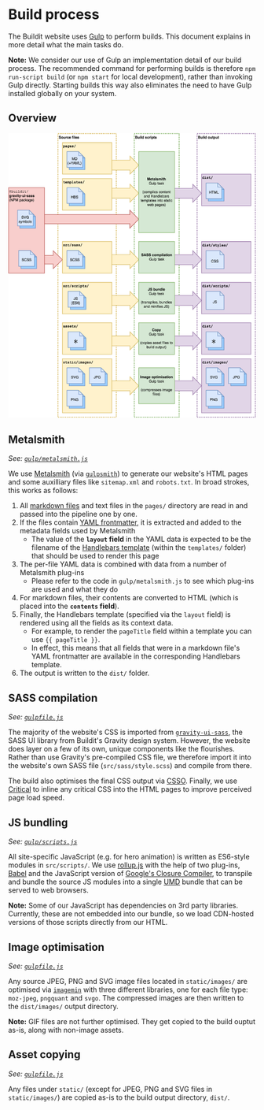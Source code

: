 # Build process

The Buildit website uses [Gulp](https://gulpjs.com/) to perform builds. This document explains in more detail what the main tasks do.

**Note:** We consider our use of Gulp an implementation detail of our build process. The recommended command for performing builds is therefore `npm run-script build` (or `npm start` for local development), rather than invoking Gulp directly. Starting builds this way also eliminates the need to have Gulp installed globally on your system.

## Overview
![Block diagram showing the main build scripts, what source files the consume and what output they produce](./website-build-overview.png)

## Metalsmith
_See: [`gulp/metalsmith.js`](../gulp/metalsmith.js)_

We use [Metalsmith](http://www.metalsmith.io/) (via [`gulpsmith`](https://github.com/pjeby/gulpsmith)) to generate our website's HTML pages and some auxilliary files like `sitemap.xml` and `robots.txt`. In broad strokes, this works as follows:

1. All [markdown files](https://daringfireball.net/projects/markdown/syntax) and text files in the `pages/` directory are read in and passed into the pipeline one by one.
1. If the files contain [YAML frontmatter](https://www.npmjs.com/package/front-matter), it is extracted and added to the metadata fields used by Metalsmith
    * The value of the **`layout` field** in the YAML data is expected to be the filename of the [Handlebars template](https://handlebarsjs.com/) (within the `templates/` folder) that should be used to render this page
1. The per-file YAML data is combined with data from a number of Metalsmith plug-ins
    * Please refer to the code in `gulp/metalsmith.js` to see which plug-ins are used and what they do
1. For markdown files, their contents are converted to HTML (which is placed into the **`contents` field**).
1. Finally, the Handlebars template (specified via the `layout` field) is rendered using all the fields as its context data.
    * For example, to render the `pageTitle` field within a template you can use `{{ pageTitle }}`.
    * In effect, this means that all fields that were in a markdown file's YAML frontmatter are available in the corresponding Handlebars template.
1. The output is written to the `dist/` folder.
  

## SASS compilation
_See: [`gulpfile.js`](../gulpfile.js)_

The majority of the website's CSS is imported from [`gravity-ui-sass`](https://github.com/buildit/gravity-ui-sass), the SASS UI library from Buildit's Gravity design system. However, the website does layer on a few of its own, unique components like the flourishes. Rather than use Gravity's pre-compiled CSS file, we therefore import it into the website's own SASS file (`src/sass/style.scss`) and compile from there.

The build also optimises the final CSS output via [CSSO](https://github.com/css/csso). Finally, we use [Critical](https://www.npmjs.com/package/critical) to inline any critical CSS into the HTML pages to improve perceived page load speed.


## JS bundling
_See: [`gulp/scripts.js`](../gulp/scripts.js)_

All site-specific JavaScript (e.g. for hero animation) is written as ES6-style modules in `src/scripts/`. We use [rollup.js](https://rollupjs.org/guide/en) with the help of two plug-ins, [Babel](https://babeljs.io/) and the JavaScript version of [Google's Closure Compiler](https://github.com/google/closure-compiler-js), to transpile and bundle the source JS modules into a single [UMD](https://github.com/umdjs/umd) bundle that can be served to web browsers.

**Note:** Some of our JavaScript has dependencies on 3rd party libraries. Currently, these are not embedded into our bundle, so we load CDN-hosted versions of those scripts directly from our HTML.


## Image optimisation
_See: [`gulpfile.js`](../gulpfile.js)_

Any source JPEG, PNG and SVG image files located in `static/images/` are optimised via [`imagemin`](https://github.com/imagemin/imagemin) with three different libraries, one for each file type: `moz-jpeg`, `pngquant` and `svgo`. The compressed images are then written to the `dist/images/` output directory.

**Note:** GIF files are not further optimised. They get copied to the build ouptut as-is, along with non-image assets.


## Asset copying
_See: [`gulpfile.js`](../gulpfile.js)_

Any files under `static/` (except for JPEG, PNG and SVG files in `static/images/`) are copied as-is to the build output directory, `dist/`.
